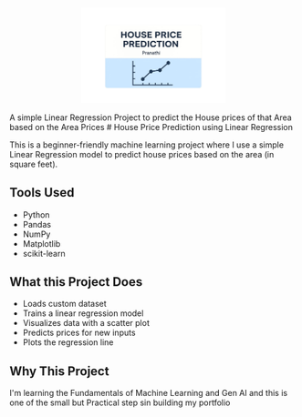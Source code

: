 <p align="center">
  <img src="banner.jpeg" alt="House Price Prediction Banner" width="50%">
</p>
A simple Linear Regression Project to predict the House prices of that Area based on the Area Prices 
# House Price Prediction using Linear Regression
 
This is a beginner-friendly machine learning project where I use a simple Linear Regression model to predict house prices based on the area (in square feet).
 
## Tools Used
- Python
- Pandas
- NumPy
- Matplotlib
- scikit-learn
 
## What this Project Does
- Loads custom dataset
- Trains a linear regression model
- Visualizes data with a scatter plot
- Predicts prices for new inputs
- Plots the regression line
 
## Why This Project 
I'm learning the Fundamentals of Machine Learning and Gen AI and this is one of the small but Practical step sin building my portfolio

